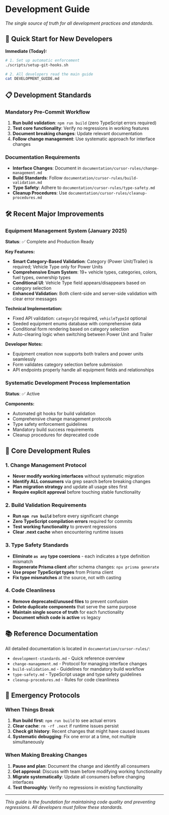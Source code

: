 # Development Guide

*The single source of truth for all development practices and standards.*

## 🚀 Quick Start for New Developers

**Immediate (Today):**
```bash
# 1. Set up automatic enforcement
./scripts/setup-git-hooks.sh

# 2. All developers read the main guide
cat DEVELOPMENT_GUIDE.md
```

## 📋 Development Standards

### Mandatory Pre-Commit Workflow
1. **Run build validation**: `npm run build` (zero TypeScript errors required)
2. **Test core functionality**: Verify no regressions in working features
3. **Document breaking changes**: Update relevant documentation
4. **Follow change management**: Use systematic approach for interface changes

### Documentation Requirements
- **Interface Changes**: Document in `documentation/cursor-rules/change-management.md`
- **Build Standards**: Follow `documentation/cursor-rules/build-validation.md`
- **Type Safety**: Adhere to `documentation/cursor-rules/type-safety.md`
- **Cleanup Procedures**: Use `documentation/cursor-rules/cleanup-procedures.md`

## 🛠 Recent Major Improvements

### Equipment Management System (January 2025)
**Status**: ✅ Complete and Production Ready

**Key Features:**
- **Smart Category-Based Validation**: Category (Power Unit/Trailer) is required; Vehicle Type only for Power Units
- **Comprehensive Enum System**: 19+ vehicle types, categories, colors, fuel types, ownership types
- **Conditional UI**: Vehicle Type field appears/disappears based on category selection
- **Enhanced Validation**: Both client-side and server-side validation with clear error messages

**Technical Implementation:**
- Fixed API validation: `categoryId` required, `vehicleTypeId` optional
- Seeded equipment enums database with comprehensive data
- Conditional form rendering based on category selection
- Auto-clearing logic when switching between Power Unit and Trailer

**Developer Notes:**
- Equipment creation now supports both trailers and power units seamlessly
- Form validates category selection before submission
- API endpoints properly handle all equipment fields and relationships

### Systematic Development Process Implementation
**Status**: ✅ Active

**Components:**
- Automated git hooks for build validation
- Comprehensive change management protocols  
- Type safety enforcement guidelines
- Mandatory build success requirements
- Cleanup procedures for deprecated code

## 🔧 Core Development Rules

### 1. Change Management Protocol
- **Never modify working interfaces** without systematic migration
- **Identify ALL consumers** via grep search before breaking changes
- **Plan migration strategy** and update all usage sites first
- **Require explicit approval** before touching stable functionality

### 2. Build Validation Requirements
- **Run `npm run build`** before every significant change
- **Zero TypeScript compilation errors** required for commits
- **Test working functionality** to prevent regressions
- **Clear .next cache** when encountering runtime issues

### 3. Type Safety Standards
- **Eliminate `as any` type coercions** - each indicates a type definition mismatch
- **Regenerate Prisma client** after schema changes: `npx prisma generate`
- **Use proper TypeScript types** from Prisma client
- **Fix type mismatches** at the source, not with casting

### 4. Code Cleanliness
- **Remove deprecated/unused files** to prevent confusion
- **Delete duplicate components** that serve the same purpose
- **Maintain single source of truth** for each functionality
- **Document which code is active** vs legacy

## 📚 Reference Documentation

All detailed documentation is located in `documentation/cursor-rules/`:
- `development-standards.md` - Quick reference overview
- `change-management.md` - Protocol for managing interface changes  
- `build-validation.md` - Guidelines for mandatory build workflow
- `type-safety.md` - TypeScript usage and type safety guidelines
- `cleanup-procedures.md` - Rules for code cleanliness

## 🚨 Emergency Protocols

### When Things Break
1. **Run build first**: `npm run build` to see actual errors
2. **Clear cache**: `rm -rf .next` if runtime issues persist
3. **Check git history**: Recent changes that might have caused issues
4. **Systematic debugging**: Fix one error at a time, not multiple simultaneously

### When Making Breaking Changes
1. **Pause and plan**: Document the change and identify all consumers
2. **Get approval**: Discuss with team before modifying working functionality
3. **Migrate systematically**: Update all consumers before changing interfaces
4. **Test thoroughly**: Verify no regressions in existing functionality

---

*This guide is the foundation for maintaining code quality and preventing regressions. All developers must follow these standards.* 